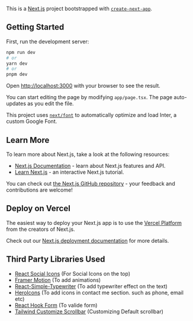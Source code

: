 This is a [Next.js](https://nextjs.org/) project bootstrapped with [`create-next-app`](https://github.com/vercel/next.js/tree/canary/packages/create-next-app).

## Getting Started

First, run the development server:

```bash
npm run dev
# or
yarn dev
# or
pnpm dev
```

Open [http://localhost:3000](http://localhost:3000) with your browser to see the result.

You can start editing the page by modifying `app/page.tsx`. The page auto-updates as you edit the file.

This project uses [`next/font`](https://nextjs.org/docs/basic-features/font-optimization) to automatically optimize and load Inter, a custom Google Font.

## Learn More

To learn more about Next.js, take a look at the following resources:

- [Next.js Documentation](https://nextjs.org/docs) - learn about Next.js features and API.
- [Learn Next.js](https://nextjs.org/learn) - an interactive Next.js tutorial.

You can check out [the Next.js GitHub repository](https://github.com/vercel/next.js/) - your feedback and contributions are welcome!

## Deploy on Vercel

The easiest way to deploy your Next.js app is to use the [Vercel Platform](https://vercel.com/new?utm_medium=default-template&filter=next.js&utm_source=create-next-app&utm_campaign=create-next-app-readme) from the creators of Next.js.

Check out our [Next.js deployment documentation](https://nextjs.org/docs/deployment) for more details.

## Third Party Libraries Used

- [React Social Icons](https://www.npmjs.com/package/react-social-icons) (For Social Icons on the top)
- [Framer Motion](https://www.framer.com/motion/introduction/) (To add animations)
- [React-Simple-Typewriter](https://www.npmjs.com/package/react-simple-typewriter) (To add typewriter effect on the text)
- [HeroIcons](https://heroicons.com/) (To add icons in contact me section. such as phone, email etc)
- [React Hook Form](https://react-hook-form.com/get-started) (To valide form)
- [Tailwind Customize Scrollbar](https://www.npmjs.com/package/tailwind-scrollbar) (Customizing Default scrollbar)

